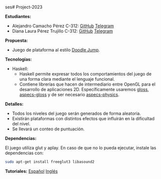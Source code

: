 ses# Project-2023

**Estudiantes:**

- Alejandro Camacho Pérez C-312: [GitHub](https://github.com/alejocp00/) [Telegram](https://t.me/alejocp00)
- Diana Laura Pérez Trujillo C-312: [GitHub](https://github.com/Kitsulee/) [Telegram](https://t.me/kitsu_lee)

**Propuesta:**

- Juego de plataforma al estilo [Doodle Jump](https://en.wikipedia.org/wiki/Doodle_Jump).

**Tecnologías:**

- Haskell:
  - Haskell permite expresar todos los comportamientos del juego de una forma clara mediante el lenguaje funcional.
  - Contiene librerías que hacen de intermediario entre OpenGL para el desarrollo de aplicaciones 2D. Específicamente usaremos [gloss](https://hackage.haskell.org/package/gloss), [aspecs-gloss](https://hackage.haskell.org/package/apecs-gloss) y de ser necesario [aspecs-physics](https://hackage.haskell.org/package/apecs-physics).

**Detalles:**

- Todos los niveles del juego serán generados de forma aleatoria.
- Existirán plataformas con distintos efectos que influirán en la dificultad del nivel.
- Se llevará un conteo de puntuación.

**Dependencias:**

El juego utiliza glut y aplay. En caso de que no lo pueda ejecutar, instale las dependencias con:

```bash
sudo apt-get install freeglut3 libasound2
```

**Tutoriales:** [Español](Tutorial.es.md) [Inglés](Tutorial.en.md)
